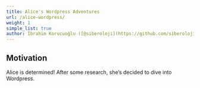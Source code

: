 ```yaml
---
title: Alice's Wordpress Adventures
url: /alice-wordpress/
weight: 1
simple_list: true
author: İbrahim Korucuoğlu ([@siberoloji](https://github.com/siberoloji))
---
```


## Motivation

Alice is determined! After some research, she’s decided to dive into Wordpress.
